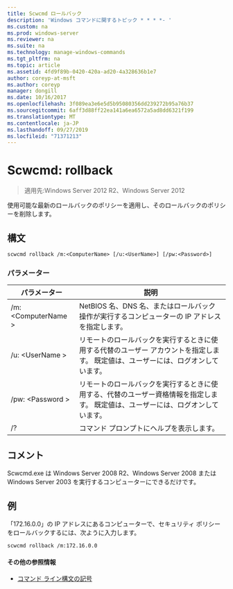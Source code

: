 ```yaml
---
title: Scwcmd ロールバック
description: 'Windows コマンドに関するトピック * * * *- '
ms.custom: na
ms.prod: windows-server
ms.reviewer: na
ms.suite: na
ms.technology: manage-windows-commands
ms.tgt_pltfrm: na
ms.topic: article
ms.assetid: 4fd9f89b-0420-420a-ad20-4a328636b1e7
author: coreyp-at-msft
ms.author: coreyp
manager: dongill
ms.date: 10/16/2017
ms.openlocfilehash: 3f089ea3e6e5d5b95080356dd239272b95a76b37
ms.sourcegitcommit: 6aff3d88ff22ea141a6ea6572a5ad8dd6321f199
ms.translationtype: MT
ms.contentlocale: ja-JP
ms.lasthandoff: 09/27/2019
ms.locfileid: "71371213"
---
```

# <a name="scwcmd-rollback"></a>Scwcmd: rollback

> 適用先:Windows Server 2012 R2、Windows Server 2012

使用可能な最新のロールバックのポリシーを適用し、そのロールバックのポリシーを削除します。

## <a name="syntax"></a>構文

```
scwcmd rollback /m:<ComputerName> [/u:<UserName>] [/pw:<Password>]
```

### <a name="parameters"></a>パラメーター

|パラメーター|説明|
|---------|-----------|
|/m: \<ComputerName >|NetBIOS 名、DNS 名、またはロールバック操作が実行するコンピューターの IP アドレスを指定します。|
|/u: \<UserName >|リモートのロールバックを実行するときに使用する代替のユーザー アカウントを指定します。 既定値は、ユーザーには、ログオンしています。|
|/pw: \<Password >|リモートのロールバックを実行するときに使用する、代替のユーザー資格情報を指定します。 既定値は、ユーザーには、ログオンしています。|
|/?|コマンド プロンプトにヘルプを表示します。|

## <a name="remarks"></a>コメント

Scwcmd.exe は Windows Server 2008 R2、Windows Server 2008 または Windows Server 2003 を実行するコンピューターにできるだけです。

## <a name="BKMK_Examples"></a>例

「172.16.0.0」の IP アドレスにあるコンピューターで、セキュリティ ポリシーをロールバックするには、次ように入力します。
```
scwcmd rollback /m:172.16.0.0
```

#### <a name="additional-references"></a>その他の参照情報

-   [コマンド ライン構文の記号](command-line-syntax-key.md)